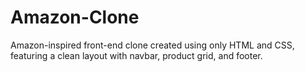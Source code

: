# Amazon-Clone
Amazon-inspired front-end clone created using only HTML and CSS, featuring a clean layout with navbar, product grid, and footer.
